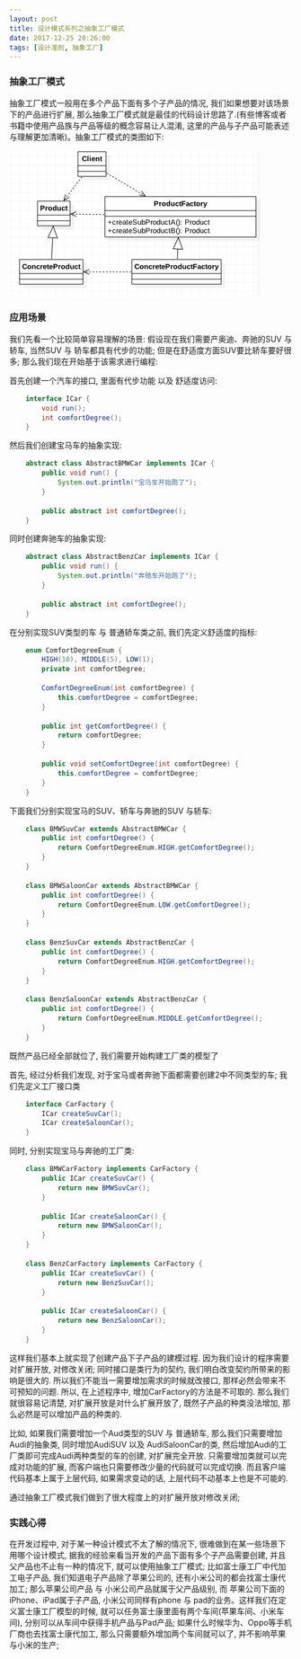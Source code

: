 ```yaml
---
layout: post
title: 设计模式系列之抽象工厂模式
date: 2017-12-25 20:26:00
tags: [设计准则, 抽象工厂]
---
```


### 抽象工厂模式

抽象工厂模式一般用在多个产品下面有多个子产品的情况, 我们如果想要对该场景下的产品进行扩展, 那么抽象工厂模式就是最佳的代码设计思路了.(有些博客或者书籍中使用产品族与产品等级的概念容易让人混淆, 这里的产品与子产品可能表述与理解更加清晰)。抽象工厂模式的类图如下:

![抽象工厂模式类图](/assets/images/2017-12-25-design-pattern-abstract-factory.png)

### 应用场景

我们先看一个比较简单容易理解的场景: 假设现在我们需要产奥迪、奔驰的SUV 与 轿车, 当然SUV 与 轿车都具有代步的功能; 但是在舒适度方面SUV要比轿车要好很多; 那么我们现在开始基于该需求进行编程:

首先创建一个汽车的接口, 里面有代步功能 以及 舒适度访问:

```java
    interface ICar {
        void run();
        int comfortDegree();
    }
```

然后我们创建宝马车的抽象实现:

```java
    abstract class AbstractBMWCar implements ICar {
        public void run() {
            System.out.println("宝马车开始跑了");
        }

        public abstract int comfortDegree();
    }
```

同时创建奔驰车的抽象实现:

```java
    abstract class AbstractBenzCar implements ICar {
        public void run() {
            System.out.println("奔驰车开始跑了");
        }

        public abstract int comfortDegree();
    }
```

在分别实现SUV类型的车 与 普通轿车类之前, 我们先定义舒适度的指标:

```java
    enum ComfortDegreeEnum {
        HIGH(10), MIDDLE(5), LOW(1);
        private int comfortDegree;

        ComfortDegreeEnum(int comfortDegree) {
            this.comfortDegree = comfortDegree;
        }

        public int getComfortDegree() {
            return comfortDegree;
        }

        public void setComfortDegree(int comfortDegree) {
            this.comfortDegree = comfortDegree;
        }
    }
```

下面我们分别实现宝马的SUV、轿车与奔驰的SUV 与轿车:

```java
    class BMWSuvCar extends AbstractBMWCar {
        public int comfortDegree() {
            return ComfortDegreeEnum.HIGH.getComfortDegree();
        }
    }

    class BMWSaloonCar extends AbstractBMWCar {
        public int comfortDegree() {
            return ComfortDegreeEnum.LOW.getComfortDegree();
        }
    }

    class BenzSuvCar extends AbstractBenzCar {
        public int comfortDegree() {
            return ComfortDegreeEnum.HIGH.getComfortDegree();
        }
    }

    class BenzSaloonCar extends AbstractBenzCar {
        public int comfortDegree() {
            return ComfortDegreeEnum.MIDDLE.getComfortDegree();
        }
    }
```

既然产品已经全部就位了, 我们需要开始构建工厂类的模型了

首先, 经过分析我们发现, 对于宝马或者奔驰下面都需要创建2中不同类型的车; 我们先定义工厂接口类

```java
    interface CarFactory {
        ICar createSuvCar();
        ICar createSaloonCar();
    }
```

同时, 分别实现宝马与奔驰的工厂类:

```java
    class BMWCarFactory implements CarFactory {
        public ICar createSuvCar() {
            return new BMWSuvCar();
        }

        public ICar createSaloonCar() {
            return new BMWSaloonCar();
        }
    }

    class BenzCarFactory implements CarFactory {
        public ICar createSuvCar() {
            return new BenzSuvCar();
        }

        public ICar createSaloonCar() {
            return new BenzSaloonCar();
        }
    } 
```

这样我们基本上就实现了创建产品下子产品的建模过程. 因为我们设计的程序需要对扩展开放, 对修改关闭; 同时接口是类行为的契约, 我们明白改变契约所带来的影响是很大的. 所以我们不能当一需要增加需求的时候就改接口, 那样必然会带来不可预知的问题. 所以, 在上述程序中, 增加CarFactory的方法是不可取的. 那么我们就很容易记清楚, 对扩展开放是对什么扩展开放了, 既然子产品的种类没法增加, 那么必然是可以增加产品的种类的.

比如, 如果我们需要增加一个Aud类型的SUV 与 普通轿车, 那么我们只需要增加 Audi的抽象类, 同时增加AudiSUV 以及 AudiSaloonCar的类, 然后增加Audi的工厂类即可完成Audi两种类型的车的创建, 对扩展完全开放. 只需要增加类就可以完成对功能的扩展, 而客户端也只需要修改少量的代码就可以完成切换. 而且客户端代码基本上属于上层代码, 如果需求变动的话, 上层代码不动基本上也是不可能的.

通过抽象工厂模式我们做到了很大程度上的对扩展开放对修改关闭;

### 实践心得

在开发过程中, 对于某一种设计模式不太了解的情况下, 很难做到在某一些场景下用哪个设计模式, 据我的经验来看当开发的产品下面有多个子产品需要创建, 并且父产品也不止有一种的情况下, 就可以使用抽象工厂模式; 比如富士康工厂中代加工电子产品, 我们知道电子产品除了苹果公司的, 还有小米公司的都会找富士康代加工; 那么苹果公司产品 与 小米公司产品就属于父产品级别, 而 苹果公司下面的iPhone、iPad属于子产品, 小米公司同样有phone 与 pad的业务。这样我们在定义富士康工厂模型的时候, 就可以任务富士康里面有两个车间(苹果车间、小米车间), 分别可以从车间中获得手机产品与Pad产品; 如果什么时候华为、Oppo等手机厂商也去找富士康代加工, 那么只需要额外增加两个车间就可以了, 并不影响苹果与小米的生产;

